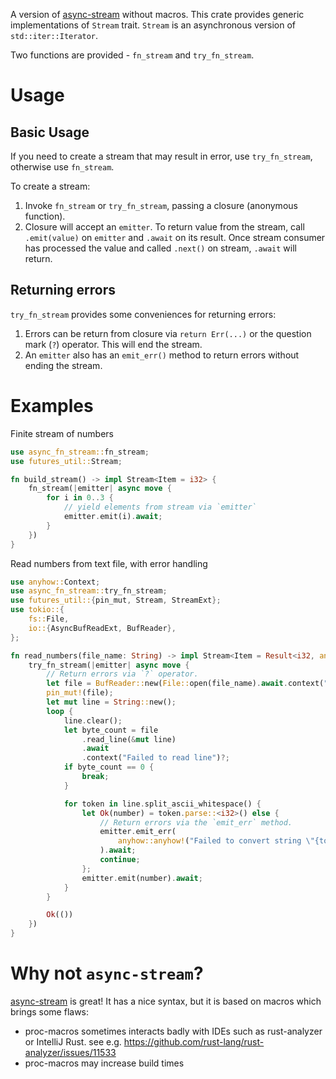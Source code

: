 A version of [async-stream](https://github.com/tokio-rs/async-stream) without macros.
This crate provides generic implementations of `Stream` trait.
`Stream` is an asynchronous version of `std::iter::Iterator`.

Two functions are provided - `fn_stream` and `try_fn_stream`.

# Usage

## Basic Usage

If you need to create a stream that may result in error, use `try_fn_stream`, otherwise use `fn_stream`.

To create a stream:

1.  Invoke `fn_stream` or `try_fn_stream`, passing a closure (anonymous function).
2.  Closure will accept an `emitter`.
    To return value from the stream, call `.emit(value)` on `emitter` and `.await` on its result.
    Once stream consumer has processed the value and called `.next()` on stream, `.await` will return.

## Returning errors

`try_fn_stream` provides some conveniences for returning errors:

1. Errors can be return from closure via `return Err(...)` or the question mark (`?`) operator.
   This will end the stream.
2. An `emitter` also has an `emit_err()` method to return errors without ending the stream.

# Examples

Finite stream of numbers

```rust
use async_fn_stream::fn_stream;
use futures_util::Stream;

fn build_stream() -> impl Stream<Item = i32> {
    fn_stream(|emitter| async move {
        for i in 0..3 {
            // yield elements from stream via `emitter`
            emitter.emit(i).await;
        }
    })
}
```

Read numbers from text file, with error handling

```rust
use anyhow::Context;
use async_fn_stream::try_fn_stream;
use futures_util::{pin_mut, Stream, StreamExt};
use tokio::{
    fs::File,
    io::{AsyncBufReadExt, BufReader},
};

fn read_numbers(file_name: String) -> impl Stream<Item = Result<i32, anyhow::Error>> {
    try_fn_stream(|emitter| async move {
        // Return errors via `?` operator.
        let file = BufReader::new(File::open(file_name).await.context("Failed to open file")?);
        pin_mut!(file);
        let mut line = String::new();
        loop {
            line.clear();
            let byte_count = file
                .read_line(&mut line)
                .await
                .context("Failed to read line")?;
            if byte_count == 0 {
                break;
            }

            for token in line.split_ascii_whitespace() {
                let Ok(number) = token.parse::<i32>() else {
                    // Return errors via the `emit_err` method.
                    emitter.emit_err(
                        anyhow::anyhow!("Failed to convert string \"{token}\" to number")
                    ).await;
                    continue;
                };
                emitter.emit(number).await;
            }
        }

        Ok(())
    })
}
```

# Why not `async-stream`?

[async-stream](https://github.com/tokio-rs/async-stream) is great!
It has a nice syntax, but it is based on macros which brings some flaws:
* proc-macros sometimes interacts badly with IDEs such as rust-analyzer or IntelliJ Rust.
  see e.g. <https://github.com/rust-lang/rust-analyzer/issues/11533>
* proc-macros may increase build times
